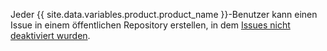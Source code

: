 Jeder {{ site.data.variables.product.product_name }}-Benutzer kann einen Issue in einem öffentlichen Repository erstellen, in dem [Issues nicht deaktiviert wurden](/articles/disabling-issues).
